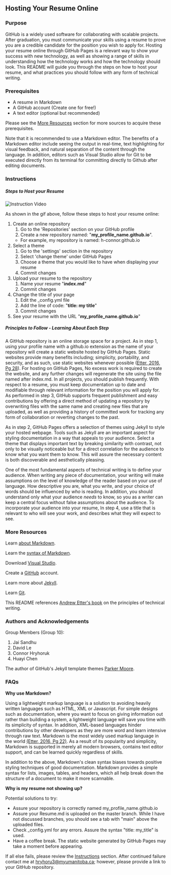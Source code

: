 ## Hosting Your Resume Online

### Purpose

GitHub is a widely used software for collaborating with scalable projects.
After graduation, you must communicate your skills using a resume to prove
you are a credible candidate for the position you wish to apply for.
Hosting your resume online through GitHub Pages is a relevant way to show your 
success with new technology, as well as showing a range of skills in understanding 
how the technology works and how the technology should look. 
This README will guide you through the steps on how to host your resume, and
what practices you should follow with any form of technical writing.

### Prerequisites

* A resume in Markdown
* A GitHub account (Create one for free!)
* A text editor (optional but recommended)

Please see the [More Resources](#More-Resources) section for more sources to acquire these prerequisites.

Note that it is recommended to use a Markdown editor.
The benefits of a Markdown editor include seeing the output in real-time, text highlighting for visual feedback,
and natural separation of the content through the language.
In addition, editors such as Visual Studio allow for Git to be executed directly from its terminal for 
committing directly to Github after editing documents.

### Instructions

##### Steps to Host your Resume

![Instruction Video](https://github.com/h-connor/h-connor.github.io/blob/main/Recording.gif)

As shown in the gif above, follow these steps to host your resume online:

1. Create an online repository
    1. Go to the 'Repositories' section on your GitHub profile
    2. Create a new repository named: "**my_profile_name.github.io**".
    - For example, my repository is named: h-connor.github.io
2. Select a theme
    1. Go to the 'settings' section in the repository
    2. Select 'change theme' under GitHub Pages
    3. Choose a theme that you would like to have when displaying your resume
    4. Commit changes
3. Upload your resume to the repository
    1. Name your resume "**index.md**"
    2. Commit changes
4. Change the title of your page
    1. Edit the _config.yml file
    2. Add the line of code: "**title: my title**"
    3. Commit changes
5. See your resume with the URL "**my_profile_name.github.io**"

##### Principles to Follow - Learning About Each Step

A GitHub repository is an online storage space for a project. As in step 1, using your profile name with a github.io extension as the name of your repository
will create a static website hosted by GitHub Pages. Static websites provide many benefits including; simplicity, portability, and security,
and as such, use static websites whenever possible ([Etter, 2016, Pg 28](https://www.amazon.ca/Modern-Technical-Writing-Introduction-Documentation-ebook/dp/B01A2QL9SS)).
For hosting on GitHub Pages, No excess work is required to create the website, and any further changes will regenerate the site using the file named after index.md. 
In all projects, you should publish frequently.
With respect to a resume, you must keep documentation up to date and modifiable through relevant information for the position you will apply for.
As performed in step 3, GitHub supports frequent publishment and easy contributions by offering a direct method of updating a repository by overwriting files with the same name and
creating new files that are uploaded, as well as providing a history of committed work for tracking any form of collaboration or reverting changes to the past.

As in step 2, GitHub Pages offers a selection of themes using Jekyll to style your hosted webpage. Tools such as Jekyll are an important aspect for styling
documentation in a way that appeals to your audience. Select a theme that displays important text by breaking similarity with contrast,
not only to be visually noticeable but for a direct correlation for the audience to know what you want them to know. This will assure the necessary
content is both discoverable and aesthetically pleasing.

One of the most fundamental aspects of technical writing is to define your audience. When writing any piece of documentation, your writing will make assumptions on the level of knowledge
of the reader based on your use of language. How descriptive you are, what you write, and your choice of words should be influenced by _who_ is reading. 
In addition, you should understand only what your audience _needs_ to know, so you as a writer can keep a central focus without false assumptions about the audience.
To incorporate your audience into your resume, In step 4, use a title that is relevant to who will see your work, and describes what they will expect to see.

### More Resources

Learn [about Markdown](https://www.markdownguide.org/getting-started).

Learn the [syntax of Markdown](https://helloacm.com/markdown-markup-language-quick-tutorial/).

Download [Visual Studio](https://visualstudio.microsoft.com/downloads/).

Create a [GitHub](https://github.com/) account.

Learn more about [Jekyll](https://jekyllrb.com/tutorials/video-walkthroughs/).

Learn [Git](https://learngitbranching.js.org/).

This README references [Andrew Etter's book](https://www.amazon.ca/Modern-Technical-Writing-Introduction-Documentation-ebook/dp/B01A2QL9SS) 
on the principles of technical writing.

### Authors and Acknowledgements

Group Members (Group 10):

1. Jai Sandhu
2. David Le
3. Connor Hryhoruk
4. Huayi Chen

The author of GitHub's Jekyll template themes [Parker Moore](https://github.com/parkr).

### FAQs

**Why use Markdown?**

Using a lightweight markup language is a solution to avoiding heavily written languages such as HTML, XML or Javascript.
For simple designs such as documentation, where you want to focus on giving information out rather than building a system, a lightweight
language will save you time with its simplicity of syntax. In addition, XML-based languages hinder contributions
by other developers as they are more word and learn intensive through raw text. Markdown is the most widely used markup language in the world 
[(Etter, 2016, Pg 22)](https://www.amazon.ca/Modern-Technical-Writing-Introduction-Documentation-ebook/dp/B01A2QL9SS).
As a result of its popularity and simplicity, Markdown is supported in merely all modern browsers, contains text editor support, and 
can be learned quickly regardless of skills. 

In addition to the above, Markdown's clean syntax biases towards positive styling techniques of good documentation. Markdown provides a simple syntax for
lists, images, tables, and headers, which all help break down the structure of a document to make it more scannable.

**Why is my resume not showing up?**

Potential solutions to try:
* Assure your repository is correctly named my_profile_name.github.io
* Assure your Resume.md is uploaded on the master branch. While I have not discussed branches, you should see a tab with "main" above the uploaded files.
* Check _config.yml for any errors. Assure the syntax "title: my_title" is used.
* Have a coffee break. The static website generated by GitHub Pages may take a moment before appearing.

If all else fails, please review the [Instructions](#Instructions) section. After continued failure
contact me at hryhoru3@myumanitoba.ca; however, please provide a link to your GitHub repository.
